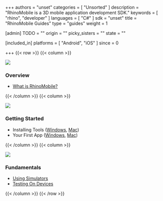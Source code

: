 +++
authors = "unset"
categories = [ "Unsorted" ]
description = "RhinoMobile is a 3D mobile application development SDK."
keywords = [ "rhino", "developer" ]
languages = [ "C#" ]
sdk = "unset"
title = "RhinoMobile Guides"
type = "guides"
weight = 1

[admin]
TODO = ""
origin = ""
picky_sisters = ""
state = ""

[included_in]
platforms = [ "Android", "iOS" ]
since = 0

+++
{{< row >}}
{{< column >}}

<!--the .snagit project for this image can be found next to the image -->
[<img src="/images/rhinomobile-guides-col1.png">](/guides/rhinomobile/what-is-rhinomobile/)

### Overview

- [What is RhinoMobile?](/guides/rhinomobile/what-is-rhinomobile/)

{{< /column >}}
{{< column >}}

<!--the .snagit project for this image can be found next to the image -->
[<img src="/images/rhinomobile-guides-col2.png">](/guides/rhinomobile/installing-tools-windows/)

### Getting Started

- Installing Tools ([Windows](/guides/rhinomobile/installing-tools-windows/), [Mac](/guides/rhinomobile/installing-tools-mac/))
- Your First App ([Windows](/guides/rhinomobile/your-first-app-windows/), [Mac](/guides/rhinomobile/your-first-app-mac/))

{{< /column >}}
{{< column >}}

<!--the .snagit project for this image can be found next to the image -->
[<img src="/images/rhinomobile-guides-col3.png">](/guides/rhinomobile/using-simulators/)

### Fundamentals

- [Using Simulators](/guides/rhinomobile/using-simulators/)
- [Testing On Devices](/guides/rhinomobile/testing-on-devices/)

{{< /column >}}
{{< /row >}}
